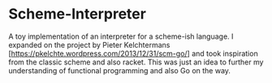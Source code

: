 # Scheme-Interpreter
A toy implementation of an interpreter for a scheme-ish language. I expanded on the project by Pieter Kelchtermans [https://pkelchte.wordpress.com/2013/12/31/scm-go/] and took inspiration from the classic scheme and also racket. This was just an idea to further my understanding of functional programming and also Go on the way.
